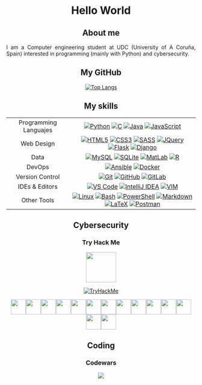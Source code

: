 <div id="content" align="center">

# Hello World

## About me

<p align="justify">
I am a Computer engineering student at UDC (University of A Coruña, Spain) interested in programming (mainly with Python) and cybersecurity.
</p>

## My GitHub

[![Top Langs](https://github-readme-stats.vercel.app/api/top-langs/?username=danielfeitopin&theme=dark)](https://github.com/danielfeitopin)

## My skills

<table>
    <!-- TEMPLATE -->
    <!--
    <tr>
        <td align="center"></td>
        <td align="center">
            <a href="" target="_blank"><img src="https://skillicons.dev/icons?i=" alt=""/></a>
        </td>
    </tr> -->
    <tr>
        <td align="center">Programming Languajes</td>
        <td align="center">
            <a href="https://www.python.org/" target="_blank"><img src="https://skillicons.dev/icons?i=python" alt="Python"/></a>
            <a href="https://en.wikipedia.org/wiki/C_(programming_language)" target="_blank"><img src="https://skillicons.dev/icons?i=c" alt="C"/></a>
            <a href="https://www.java.com/" target="_blank"><img src="https://skillicons.dev/icons?i=java" alt="Java"/></a>
            <a href="https://en.wikipedia.org/wiki/JavaScript" target="_blank"><img src="https://skillicons.dev/icons?i=js" alt="JavaScript"/></a>
        </td>
    </tr>
    <tr>
        <td align="center">Web Design</td>
        <td align="center">
            <a href="https://en.wikipedia.org/wiki/HTML5" target="_blank"><img src="https://skillicons.dev/icons?i=html" alt="HTML5"/></a>
            <a href="https://en.wikipedia.org/wiki/CSS#CSS_3" target="_blank"><img src="https://skillicons.dev/icons?i=css" alt="CSS3"/></a>
            <a href="https://sass-lang.com/" target="_blank"><img src="https://skillicons.dev/icons?i=sass" alt="SASS"/></a>
            <a href="https://jquery.com/" target="_blank"><img src="https://skillicons.dev/icons?i=jquery" alt="JQuery"/></a>
            <a href="https://flask.palletsprojects.com/" target="_blank"><img src="https://skillicons.dev/icons?i=flask" alt="Flask"/></a>
            <a href="https://www.djangoproject.com/" target="_blank"><img src="https://skillicons.dev/icons?i=django" alt="Django"/></a>
        </td>
    </tr>
    <tr>
        <td align="center">Data</td>
        <td align="center">
            <a href="https://www.mysql.com/" target="_blank"><img src="https://skillicons.dev/icons?i=mysql" alt="MySQL"/></a>
            <a href="https://www.sqlite.org/index.html" target="_blank"><img src="https://skillicons.dev/icons?i=sqlite" alt="SQLite"/></a>
            <a href="https://www.mathworks.com/products/matlab.html" target="_blank"><img src="https://skillicons.dev/icons?i=matlab" alt="MatLab"/></a>
            <a href="https://www.r-project.org/" target="_blank"><img src="https://skillicons.dev/icons?i=r" alt="R"/></a>
        </td>
    </tr>
    <tr>
        <td align="center">DevOps</td>
        <td align="center">
            <a href="https://www.ansible.com/" target="_blank"><img src="https://skillicons.dev/icons?i=ansible" alt="Ansible"/></a>
            <a href="https://www.docker.com/" target="_blank"><img src="https://skillicons.dev/icons?i=docker" alt="Docker"/></a>
        </td>
    </tr>
    <tr>
        <td align="center">Version Control</td>
        <td align="center">
            <a href="https://git-scm.com/" target="_blank"><img src="https://skillicons.dev/icons?i=git" alt="Git"/></a>
            <a href="https://github.com/" target="_blank"><img src="https://skillicons.dev/icons?i=github" alt="GitHub"/></a>
            <a href="https://about.gitlab.com/" target="_blank"><img src="https://skillicons.dev/icons?i=gitlab" alt="GitLab"/></a>
        </td>
    </tr>
    <tr>
        <td align="center">IDEs & Editors</td>
        <td align="center">
            <a href="https://code.visualstudio.com/" target="_blank"><img src="https://skillicons.dev/icons?i=vscode" alt="VS Code"/></a>
            <a href="https://www.jetbrains.com/idea/" target="_blank"><img src="https://skillicons.dev/icons?i=idea" alt="IntelliJ IDEA"/></a>
            <a href="https://www.vim.org/" target="_blank"><img src="https://skillicons.dev/icons?i=vim" alt="VIM"/></a>
        </td>
    </tr>
    <tr>
        <td align="center">Other Tools</td>
        <td align="center">
            <a href="https://www.linux.org/" target="_blank"><img src="https://skillicons.dev/icons?i=linux" alt="Linux
            "/></a>
            <a href="https://ba-sh.com/" target="_blank"><img src="https://skillicons.dev/icons?i=bash" alt="Bash"/></a>
            <a href="https://learn.microsoft.com/en-us/powershell/" target="_blank"><img src="https://skillicons.dev/icons?i=powershell" alt="PowerShell"/></a>
            <a href="https://daringfireball.net/projects/markdown/" target="_blank"><img src="https://skillicons.dev/icons?i=md" alt="Markdown"/></a>
            <a href="https://www.latex-project.org/" target="_blank"><img src="https://skillicons.dev/icons?i=latex" alt="LaTeX"/></a>
            <a href="https://www.postman.com/" target="_blank"><img src="https://skillicons.dev/icons?i=postman" alt="Postman"/></a>
        </td>
    </tr>
</table>

## Cybersecurity

### Try Hack Me

[<img src="https://assets.tryhackme.com/img/logo/tryhackme_logo_full.svg" style="width:80px;max-height:80px;" />][Try Hack Me]

[![TryHackMe](https://tryhackme-badges.s3.amazonaws.com/Informaticapau.png)](https://tryhackme.com/p/Informaticapau)

<img src="https://tryhackme.com/img/badges/hashcracker.svg" style="width:40px;max-heigth:40px;" /><img src="https://tryhackme.com/img/badges/ohsint.svg" style="width:40px;max-heigth:40px;" /><img src="https://tryhackme.com/img/badges/linux.svg" style="width:40px;max-heigth:40px;" /><img src="https://tryhackme.com/img/badges/metasploit.svg" style="width:40px;max-heigth:40px;" /><img src="https://tryhackme.com/img/badges/ice.svg" style="width:40px;max-heigth:40px;" /><img src="https://tryhackme.com/img/badges/blue.svg" style="width:40px;max-heigth:40px;" /><img src="https://tryhackme.com/img/badges/webbed.svg" style="width:40px;max-heigth:40px;" /><img src="https://tryhackme.com/img/badges/linuxprivesc.svg" style="width:40px;max-heigth:40px;" /><img src="https://tryhackme.com/img/badges/owasptop10.svg" style="width:40px;max-heigth:40px;" /><img src="https://tryhackme.com/img/badges/howthewebworks.svg" style="width:40px;max-heigth:40px;" /><img src="https://tryhackme.com/img/badges/networkfundamentals.svg" style="width:40px;max-heigth:40px;" /><img src="https://tryhackme.com/img/badges/introtooffensivesecurity.svg" style="width:40px;max-heigth:40px;" /><img src="https://tryhackme.com/img/badges/streak7.svg" style="width:40px;max-heigth:40px;" /><img src="https://tryhackme.com/img/badges/streak30.svg" style="width:40px;max-heigth:40px;" />

## Coding
  
### Codewars
  
<a href="https://www.codewars.com/users/informaticapau"><img src="https://www.codewars.com/users/informaticapau/badges/large"></a>
  
  
<!-- LINKS -->
[Try Hack Me]: https://tryhackme.com/
</div>
